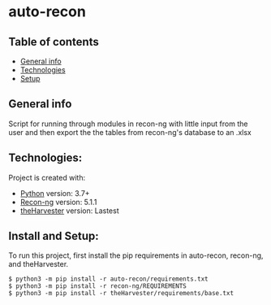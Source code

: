 # auto-recon

## Table of contents
* [General info](#general-info)
* [Technologies](#technologies)
* [Setup](#install-and-setup)

## General info
Script for running through modules in recon-ng with little input from the user and then
export the the tables from recon-ng's database to an .xlsx

	
## Technologies:
Project is created with:
* [Python](https://www.python.org/downloads/release/python-379/) version: 3.7+
* [Recon-ng](https://github.com/lanmaster53/recon-ng) version: 5.1.1
* [theHarvester](https://github.com/laramies/theHarvester) version: Lastest
	
## Install and Setup:
To run this project, first install the pip requirements in auto-recon, recon-ng, and theHarvester.  

```
$ python3 -m pip install -r auto-recon/requirements.txt
$ python3 -m pip install -r recon-ng/REQUIREMENTS
$ python3 -m pip install -r theHarvester/requirements/base.txt
```
           

